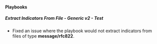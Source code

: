 
#### Playbooks
##### Extract Indicators From File - Generic v2 - Test
- Fixed an issue where the playbook would not extract indicators from files of type **message/rfc822**.
